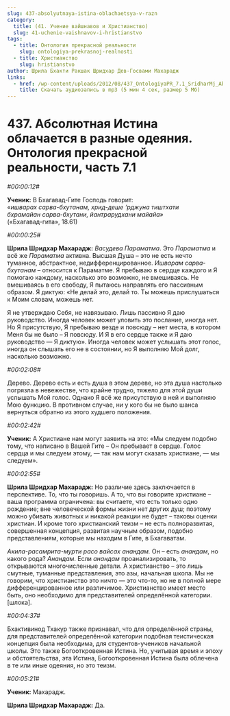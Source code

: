 ```yaml
---
slug: 437-absolyutnaya-istina-oblachaetsya-v-razn
category:
  title: (41. Учение вайшнавов и Христианство)
  slug: 41-uchenie-vaishnavov-i-hristianstvo
tags:
  - title: Онтология прекрасной реальности
    slug: ontologiya-prekrasnoj-realnosti
  - title: Христианство
    slug: hristianstvo
author: Шрила Бхакти Ракшак Шридхар Дев-Госвами Махарадж
links:
  - href: /wp-content/uploads/2012/08/437_OntologiyaPR_7.1_SridharMj_Absolyutnaya_Istina_oblachayetsya_v_raznye_odeyaniya.mp3
    title: Скачать аудиозапись в mp3 (5 мин 4 сек, размер 5 Мб)
---
```


# 437. Абсолютная Истина облачается в разные одеяния. Онтология прекрасной реальности, часть 7.1

*#00:00:12#*

**Ученик:** В Бхагавад-Гите Господь говорит:\
«*ишварах сарва-бхутанам, хрид-деше ‘рджуна тиштхати*\
*бхрамайан сарва-бхутани, йантрарудхани майайа»*\
(«Бхагавад-гита», 18.61)

*#00:00:25#*

**Шрила Шридхар Махарадж:** *Васудева Параматма*. Это *Параматма* и всё же *Параматма* активна. Высшая Душа – это не есть нечто туманное, абстрактное, недифференцированное. *Ишварам сарва-бхутанам* – относится к Параматме. Я пребываю в сердце каждого и Я помогаю каждому, насколько это возможно, не вмешиваясь. Не вмешиваясь в его свободу, Я пытаюсь направлять его пассивным образом. Я диктую: «Не делай это, делай то. Ты можешь прислушаться к Моим словам, можешь нет.

Я не утверждаю Себя, не навязываю. Лишь пассивно Я даю руководство. Иногда человек может уловить это послание, иногда нет. Но Я присутствую, Я пребываю везде и повсюду – нет места, в котором Меня бы не было – Я повсюду. И Я в его сердце также и Я даю руководство — Я диктую». Иногда человек может услышать этот голос, иногда он слышать его не в состоянии, но Я выполняю Мой долг, насколько возможно.

*#00:02:08#*

Дерево. Дерево есть и есть душа в этом дереве, но эта душа настолько погрязла в невежестве, что крайне трудно, тяжело для этой души услышать Мой голос. Однако Я всё же присутствую в ней и выполняю Мою функцию. В противном случае, ни у кого бы не было шанса вернуться обратно из этого худшего положения.

*#00:02:42#*

**Ученик:** А Христиане нам могут заявить на это: «Мы следуем подобно тому, что написано в Вашей Гите – Он пребывает в сердце. Голос сердца и мы следуем этому, — так нам могут сказать христиане, — мы следуем».

*#00:02:55#*

**Шрила Шридхар Махарадж:** Но различие здесь заключается в перспективе. То, что ты говоришь. А то, что вы говорите христиане – ваша программа ограничена: вы считаете, что есть только одно рождение; вне человеческой формы жизни нет других душ; поэтому можно убивать животных и никакой реакции не будет – таковы оценки христиан. И кроме того христианский теизм – не есть полноразвитая, совершенная концепция, развитая научным образом, подобно представлениям, которые мы находим в Гите, в Бхагаватам.

*Акила-расамрита-мурти расо вайсах анандам.* Он – есть *анандам*, но какого рода? *Анандам*. Если *анандам* проанализировать, то открываются многочисленные детали. А христианство – это лишь смутные, туманные представления, это азы, начальная школа. Мы не говорим, что христианство это ничто — это что-то, но не в полной мере дифференцированное или различимое. Христианство имеет место быть, оно необходимо для представителей определённой категории. [шлока].

*#00:04:37#*

Бхактивинод Тхакур также признавал, что для определённой страны, для представителей определённой категории подобная теистическая концепция была необходима, для студентов-учеников начальной школы. Это также Богооткровенная Истина. Но, учитывая время и эпоху и обстоятельства, эта Истина, Богооткровенная Истина была облечена в те или иные одеяния, но это теизм.

*#00:05:21#*

**Ученик:** Махарадж.

**Шрила Шридхар Махарадж:** Да.

